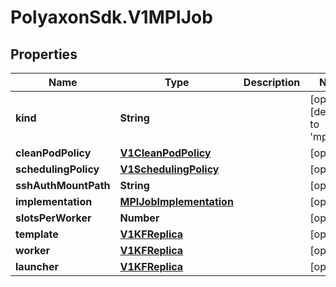 # PolyaxonSdk.V1MPIJob

## Properties

Name | Type | Description | Notes
------------ | ------------- | ------------- | -------------
**kind** | **String** |  | [optional] [default to &#39;mpi_job&#39;]
**cleanPodPolicy** | [**V1CleanPodPolicy**](V1CleanPodPolicy.md) |  | [optional] 
**schedulingPolicy** | [**V1SchedulingPolicy**](V1SchedulingPolicy.md) |  | [optional] 
**sshAuthMountPath** | **String** |  | [optional] 
**implementation** | [**MPIJobImplementation**](MPIJobImplementation.md) |  | [optional] 
**slotsPerWorker** | **Number** |  | [optional] 
**template** | [**V1KFReplica**](V1KFReplica.md) |  | [optional] 
**worker** | [**V1KFReplica**](V1KFReplica.md) |  | [optional] 
**launcher** | [**V1KFReplica**](V1KFReplica.md) |  | [optional] 


